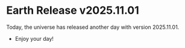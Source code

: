 # Earth Release v2025.11.01
Today, the universe has released another day with version 2025.11.01.
- Enjoy your day!
